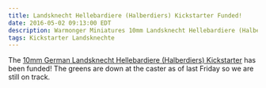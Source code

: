 ```yaml
---
title: Landsknecht Hellebardiere (Halberdiers) Kickstarter Funded!
date: 2016-05-02 09:13:00 EDT
description: Warmonger Miniatures 10mm Landsknecht Hellebardiere (Halberdiers) Kickstarter has been funded.
tags: Kickstarter Landsknechte
---
```

The [10mm German Landsknecht Hellebardiere (Halberdiers) Kickstarter](https://www.kickstarter.com/projects/1765086496/10mm-german-landsknecht-hellebardiere-halberdiers) has been funded! The greens are down at the caster as of last Friday so we are still on track.